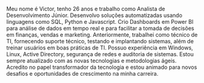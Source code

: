 Meu nome é Victor, tenho 26 anos e trabalho como Analista de Desenvolvimento Júnior. Desenvolvo soluções automatizadas usando linguagens como SQL, Python e Javascript. Crio Dashboards em Power BI para análise de dados em tempo real e para facilitar a tomada de decisões em finanças, vendas e marketing. Anteriormente, trabalhei como técnico de TI, fornecendo suporte técnico, testando e implantando sistemas, além de treinar usuários em boas práticas de TI. Possuo experiência em Windows, Linux, Active Directory, segurança de redes e auditoria de sistemas. Estou sempre atualizado com as novas tecnologias e metodologias ágeis. Acredito no papel transformador da tecnologia e estou animado para novos desafios e oportunidades de crescimento na minha carreira.
